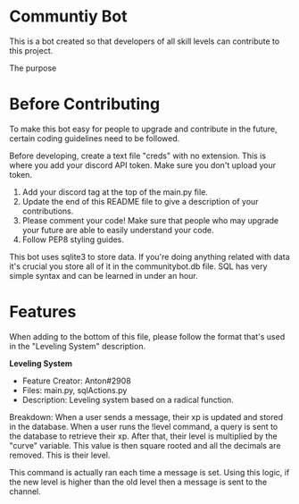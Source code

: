 # Communtiy Bot

This is a bot created so that developers of all skill levels can contribute to this project.

The purpose

# Before Contributing

To make this bot easy for people to upgrade and contribute in the future, certain coding guidelines need to be followed.

Before developing, create a text file "creds" with no extension. This is where you add your discord API token. Make sure you don't upload your token.

1. Add your discord tag at the top of the main.py file.
2. Update the end of this README file to give a description of your contributions.
3. Please comment your code! Make sure that people who may upgrade your future are able to easily understand your code.
4. Follow PEP8 styling guides.

This bot uses sqlite3 to store data. If you're doing anything related with data it's crucial you store all of it in the communitybot.db file. SQL has very simple syntax and can be learned in under an hour.

# Features

When adding to the bottom of this file, please follow the format that's used in the "Leveling System" description.

**Leveling System**

- Feature Creator: Anton#2908
- Files: main.py, sqlActions.py
- Description: Leveling system based on a radical function.

Breakdown:
When a user sends a message, their xp is updated and stored in the database. When a user runs the !level command, a query is sent to the database to retrieve their xp. After that, their level is multiplied by the "curve" variable. This value is then square rooted and all the decimals are removed. This is their level.

This command is actually ran each time a message is set. Using this logic, if the new level is higher than the old level then a message is sent to the channel.

